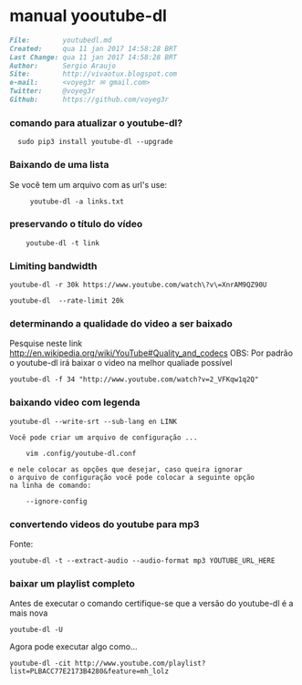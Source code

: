 # manual yooutube-dl
``` markdown
File:		 youtubedl.md
Created:	 qua 11 jan 2017 14:58:28 BRT
Last Change: qua 11 jan 2017 14:58:28 BRT
Author:		 Sergio Araujo
Site:		 http://vivaotux.blogspot.com
e-mail:      <voyeg3r ✉ gmail.com>
Twitter:	 @voyeg3r
Github:      https://github.com/voyeg3r
```
### comando para atualizar o youtube-dl?

      sudo pip3 install youtube-dl --upgrade

### Baixando de uma lista
Se você tem um arquivo com as url's use:

         youtube-dl -a links.txt

### preservando o título do vídeo

        youtube-dl -t link

### Limiting bandwidth

    youtube-dl -r 30k https://www.youtube.com/watch\?v\=XnrAM9QZ90U

    youtube-dl  --rate-limit 20k

### determinando a qualidade do video a ser baixado
Pesquise neste link http://en.wikipedia.org/wiki/YouTube#Quality_and_codecs
OBS: Por padrão o youtube-dl irá baixar o video na melhor qualiade possível

	youtube-dl -f 34 "http://www.youtube.com/watch?v=2_VFKqw1q2Q"

### baixando video com legenda


    youtube-dl --write-srt --sub-lang en LINK

    Você pode criar um arquivo de configuração ...

        vim .config/youtube-dl.conf

    e nele colocar as opções que desejar, caso queira ignorar
    o arquivo de configuração você pode colocar a seguinte opção
    na linha de comando:

        --ignore-config

### convertendo videos do youtube para mp3
Fonte:

    youtube-dl -t --extract-audio --audio-format mp3 YOUTUBE_URL_HERE

### baixar um playlist completo
Antes de executar o comando certifique-se que a versão do youtube-dl é a mais nova

    youtube-dl -U

Agora pode executar algo como...

	youtube-dl -cit http://www.youtube.com/playlist?list=PLBACC77E2173B4280&feature=mh_lolz

